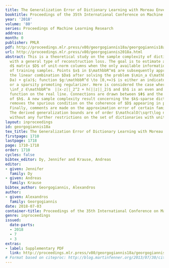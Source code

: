 ```yaml
---
title: The Generalization Error of Dictionary Learning with Moreau Envelopes
booktitle: Proceedings of the 35th International Conference on Machine Learning
year: '2018'
volume: '80'
series: Proceedings of Machine Learning Research
address: 
month: 0
publisher: PMLR
pdf: http://proceedings.mlr.press/v80/georgogiannis18a/georgogiannis18a.pdf
url: http://proceedings.mlr.press/v80/georgogiannis2018a.html
abstract: This is a theoretical study on the sample complexity of dictionary learning
  with a general type of reconstruction loss. The goal is to estimate a $m \times
  d$ matrix $D$ of unit-norm columns when the only available information is a set
  of training samples. Points $x$ in $\mathbbR^m$ are subsequently approximated by
  the linear combination $Da$ after solving the problem $\min_a ∈\mathbbR^d  Φ(x -
  Da) + g(a)$; function $g:\mathbbR^d \to [0,+∞)$ is either an indicator function
  or a sparsity promoting regularizer. Here is considered the case where $ Φ(x) =
  \inf_z ∈\mathbbR^m  ||x-z||_2^2 + h(||z||_2)$ and $h$ is an even and univariate
  function on the real line. Connections are drawn between $Φ$ and the Moreau envelope
  of $h$. A new sample complexity result concerning the $k$-sparse dictionary problem
  removes the spurious condition on the coherence of $D$ appearing in previous works.
  Finally, comments are made on the approximation error of certain families of losses.
  The derived generalization bounds are of order $\mathcalO(\sqrt\log n /n)$ and valid
  without any further restrictions on the set of dictionaries with unit-norm columns.
layout: inproceedings
id: georgogiannis18a
tex_title: The Generalization Error of Dictionary Learning with Moreau Envelopes
firstpage: 1710
lastpage: 1718
page: 1710-1718
order: 1710
cycles: false
bibtex_editor: Dy, Jennifer and Krause, Andreas
editor:
- given: Jennifer
  family: Dy
- given: Andreas
  family: Krause
bibtex_author: Georgogiannis, Alexandros
author:
- given: Alexandros
  family: Georgogiannis
date: 2018-07-03
container-title: Proceedings of the 35th International Conference on Machine Learning
genre: inproceedings
issued:
  date-parts:
  - 2018
  - 7
  - 3
extras:
- label: Supplementary PDF
  link: http://proceedings.mlr.press/v80/georgogiannis18a/georgogiannis18a-supp.pdf
# Format based on citeproc: http://blog.martinfenner.org/2013/07/30/citeproc-yaml-for-bibliographies/
---
```

